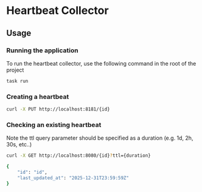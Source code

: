 # Heartbeat Collector

## Usage

### Running the application
To run the heartbeat collector, use the following command in the root of the project

```sh
task run
```

### Creating a heartbeat

```sh
curl -X PUT http://localhost:8181/{id}
```

### Checking an existing heartbeat
Note the ttl query parameter should be specified as a duration (e.g. 1d, 2h, 30s, etc..)

```sh
curl -X GET http://localhost:8080/{id}?ttl={duration}

{
    "id": "id",
    "last_updated_at": "2025-12-31T23:59:59Z"
}
```
